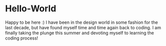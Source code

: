 # Hello-World
Happy to be here :) 
I have been in the design world in some fashion for the last decade, but have found myself time and time again back to coding. I am finally taking the plunge this summer and devoting myself to learning the coding process!
